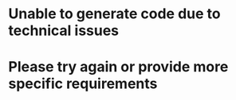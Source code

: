 # Unable to generate code due to technical issues
# Please try again or provide more specific requirements